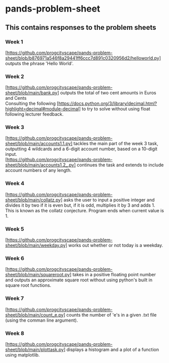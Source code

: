 # pands-problem-sheet
## This contains responses to the problem sheets
### Week 1
[https://github.com/progcityscape/pands-problem-sheet/blob/b876971a546f8a29441ff6ccc7d891c0320956d2/helloworld.py] outputs the phrase 'Hello World'. <br>
### Week 2
[https://github.com/progcityscape/pands-problem-sheet/blob/main/bank.py] outputs the total of two cent amounts in Euros and Cents<br>
Consulting the following [https://docs.python.org/3/library/decimal.html?highlight=decimal#module-decimal] to try to solve without using float following lecturer feedback. <br>
### Week 3
[https://github.com/progcityscape/pands-problem-sheet/blob/main/accounts1.1.py] tackles the main part of the week 3 task, outputting 4 wildcards and a 6-digit account number, based on a 10-digit input.<br>
[https://github.com/progcityscape/pands-problem-sheet/blob/main/accounts1.2_.py] continues the task and extends to include account numbers of any length. <br>
### Week 4
[https://github.com/progcityscape/pands-problem-sheet/blob/main/collatz.py] asks the user to input a positive integer and divides it by two if it is even but, if it is odd, multiplies it by 3 and adds 1.  This is known as the collatz conjecture.  Program ends when current value is 1. <br>
### Week 5
[https://github.com/progcityscape/pands-problem-sheet/blob/main/weekday.py] works out whether or not today is a weekday.  <br>
### Week 6
[https://github.com/progcityscape/pands-problem-sheet/blob/main/squareroot.py] takes in a positive floating point number and outputs an approximate square root without using python's built in square root functions.  <br>
### Week 7
[https://github.com/progcityscape/pands-problem-sheet/blob/main/count_e.py] counts the number of 'e's in a given .txt file (using the comman line argument).  <br>
### Week 8
[https://github.com/progcityscape/pands-problem-sheet/blob/main/plottask.py] displays a histogram and a plot of a function using matplotlib.  <br>


